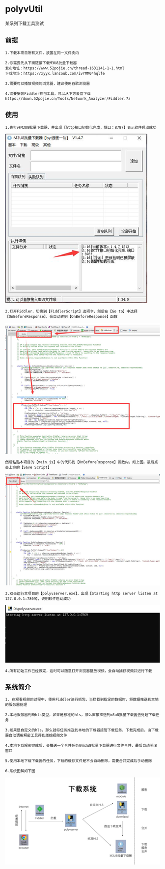# polyvUtil
某系列下载工具测试

## 前提

    1.下载本项目所有文件，放置在同一文件夹内
    
    2.你需要先从下面链接下载M3U8批量下载器
    发布地址：https://www.52pojie.cn/thread-1631141-1-1.html
    下载地址：https://xyyx.lanzoub.com/ivYMM04hqlfe

    3.需要可以播放视频的浏览器，建议使用谷歌浏览器
    
    4.需要安装Fiddler抓包工具，可以从下方爱盘下载
    https://down.52pojie.cn/Tools/Network_Analyzer/Fiddler.7z
    

## 使用
    1.先打开M3U8批量下载器，并出现【http接口初始化完成，端口：8787】表示软件启动成功
![image](img/0.jpg)
    
    2.打开Fiddler，切换到【FiddlerScript】选项卡，然后在【Go to】中选择【OnBeforeResponse】，会自动转到【OnBeforeResponse】函数
![image](img/1.jpg)
    
    然后粘贴本项目的【main.js】中的代码到【OnBeforeResponse】函数内，如上图。最后点击上方的【Save Script】
![image](img/2.jpg)

    3.双击运行本项目的【polyvserver.exe】，出现【Starting http server listen at 127.0.0.1:7809】，说明软件启动成功
![image](img/3.jpg)

    4.所有初始工作已经做完，这时可以随意打开浏览器播放视频，会自动捕获视频并进行下载
    
## 系统简介
    1. 在观看视频的过程中，使用Fiddler进行抓包，当拦截到指定的数据时，将数据推送到本地的服务器处理
    
    2.本地服务器判断hls类型，如果是标准的hls，那么直接推送到m3u8批量下载器去处理下载任务
    
    3.如果是自定义的hls，那么就将任务推送到本地的下载器接管下载任务，下载完成后，由下载器自动调用解密工具得到原始视频文件
    
    4.本地下载解密完成后，会推送一个合并任务到m3u8批量下载器进行文件合并，最后自动关闭窗口
    
    5.使用本地下载下载器的任务，下载的缓存文件是不会自动删除，需要合并完成后手动删除
    
    6.系统图解如下图
![image](img/4.jpg)

    

